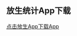 ## 放生统计App下载

<a href='https://github.com/While1true/mahaLives/blob/master/lives_v1.0.1_2019-03-05_release.apk?raw=true'>点击放生App下载App<a>

